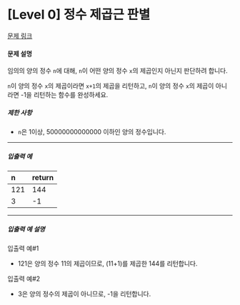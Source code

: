 # [Level 0] 정수 제곱근 판별

[문제 링크](https://school.programmers.co.kr/learn/courses/30/lessons/12934)

#### 문제 설명

임의의 양의 정수 ```n```에 대해, ```n```이 어떤 양의 정수 ```x```의 제곱인지 아닌지 판단하려 합니다.

```n```이 양의 정수 ```x```의 제곱이라면 ```x+1```의 제곱을 리턴하고, ```n```이 양의 정수 ```x```의 제곱이 아니라면 -1을 리턴하는 함수를 완성하세요.

##### 제한 사항

- ```n```은 1이상, 50000000000000 이하인 양의 정수입니다.

---

##### 입출력 예

|n|return|
|:---|:---|
|121|144|
|3|-1|

---

##### 입출력 예 설명

입출력 예#1

- 121은 양의 정수 11의 제곱이므로, (11+1)를 제곱한 144를 리턴합니다.

입출력 예#2

- 3은 양의 정수의 제곱이 아니므로, -1을 리턴합니다.
